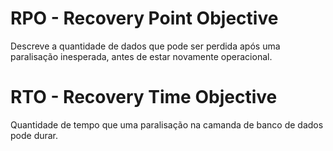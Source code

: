 # RPO - Recovery Point Objective
Descreve a quantidade de dados que pode ser perdida após uma paralisação inesperada, antes de estar novamente operacional.

# RTO - Recovery Time Objective
Quantidade de tempo que uma paralisação na camanda de banco de dados pode durar.